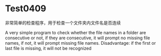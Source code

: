 # Test0409
非常简单的检查程序，用于检查一个文件夹内文件名是否连续

A very simple program to check whether the file names in a folder are consecutive or not, if they are consecutive, it will prompt no missing file names, if not, it will prompt missing file names.
Disadvantage: if the first or last file is missing, it will not be recognized
